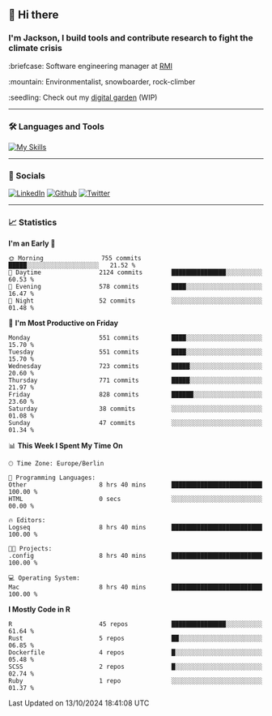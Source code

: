 ## :wave: Hi there
### I'm Jackson, I build tools and contribute research to fight the climate crisis
<p> :briefcase: Software engineering manager at <a href="https://rmi.org/" alt="RMI">RMI</a></p>
<p> :mountain: Environmentalist, snowboarder, rock-climber</p>
<p> :seedling: Check out my <a href="https://jdhoffa.github.io/" alt="digital garden">digital garden</a> (WIP) </p>

---

### :hammer_and_wrench: Languages and Tools

[![My Skills](https://skillicons.dev/icons?i=r,python,rust,docker,svelte,js,neovim,azure,postgresql,kubernetes,html,css&perline=6&theme=dark)](https://skillicons.dev)

---

### :iphone: Socials

[![LinkedIn](https://skillicons.dev/icons?i=linkedin&theme=dark)](https://www.linkedin.com/in/jackson-hoffart/) 
[![Github](https://skillicons.dev/icons?i=github&theme=dark)](https://github.com/jdhoffa) 
[![Twitter](https://skillicons.dev/icons?i=twitter&theme=dark)](https://twitter.com/jdhoffart) 

---

### :chart_with_upwards_trend: Statistics

 
<!--START_SECTION:waka-->
**I'm an Early 🐤** 

```text
🌞 Morning                755 commits         █████░░░░░░░░░░░░░░░░░░░░   21.52 % 
🌆 Daytime                2124 commits        ███████████████░░░░░░░░░░   60.53 % 
🌃 Evening                578 commits         ████░░░░░░░░░░░░░░░░░░░░░   16.47 % 
🌙 Night                  52 commits          ░░░░░░░░░░░░░░░░░░░░░░░░░   01.48 % 
```
📅 **I'm Most Productive on Friday** 

```text
Monday                   551 commits         ████░░░░░░░░░░░░░░░░░░░░░   15.70 % 
Tuesday                  551 commits         ████░░░░░░░░░░░░░░░░░░░░░   15.70 % 
Wednesday                723 commits         █████░░░░░░░░░░░░░░░░░░░░   20.60 % 
Thursday                 771 commits         █████░░░░░░░░░░░░░░░░░░░░   21.97 % 
Friday                   828 commits         ██████░░░░░░░░░░░░░░░░░░░   23.60 % 
Saturday                 38 commits          ░░░░░░░░░░░░░░░░░░░░░░░░░   01.08 % 
Sunday                   47 commits          ░░░░░░░░░░░░░░░░░░░░░░░░░   01.34 % 
```


📊 **This Week I Spent My Time On** 

```text
🕑︎ Time Zone: Europe/Berlin

💬 Programming Languages: 
Other                    8 hrs 40 mins       █████████████████████████   100.00 % 
HTML                     0 secs              ░░░░░░░░░░░░░░░░░░░░░░░░░   00.00 % 

🔥 Editors: 
Logseq                   8 hrs 40 mins       █████████████████████████   100.00 % 

🐱‍💻 Projects: 
.config                  8 hrs 40 mins       █████████████████████████   100.00 % 

💻 Operating System: 
Mac                      8 hrs 40 mins       █████████████████████████   100.00 % 
```

**I Mostly Code in R** 

```text
R                        45 repos            ███████████████░░░░░░░░░░   61.64 % 
Rust                     5 repos             ██░░░░░░░░░░░░░░░░░░░░░░░   06.85 % 
Dockerfile               4 repos             █░░░░░░░░░░░░░░░░░░░░░░░░   05.48 % 
SCSS                     2 repos             █░░░░░░░░░░░░░░░░░░░░░░░░   02.74 % 
Ruby                     1 repo              ░░░░░░░░░░░░░░░░░░░░░░░░░   01.37 % 
```




 Last Updated on 13/10/2024 18:41:08 UTC
<!--END_SECTION:waka-->
